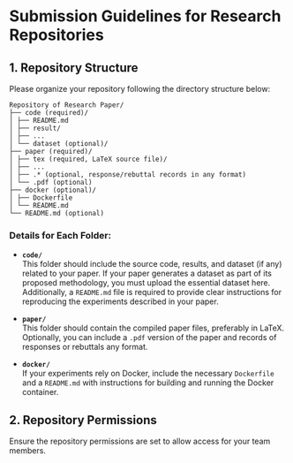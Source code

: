 # Submission Guidelines for Research Repositories

## 1. Repository Structure

Please organize your repository following the directory structure below:
```
Repository of Research Paper/
├── code (required)/
│ ├── README.md
│ ├── result/
│ ├── ...
│ └── dataset (optional)/
├── paper (required)/
│ ├── tex (required, LaTeX source file)/
│ ├── ...
│ ├── .* (optional, response/rebuttal records in any format)
│ └── .pdf (optional)
├── docker (optional)/
│ ├── Dockerfile
│ └── README.md
└── README.md (optional)
```
### Details for Each Folder:
- **`code/`**  
  This folder should include the source code, results, and dataset (if any) related to your paper. If your paper generates a dataset as part of its proposed methodology, you must upload the essential dataset here. Additionally, a `README.md` file is required to provide clear instructions for reproducing the experiments described in your paper.  

- **`paper/`**  
  This folder should contain the compiled paper files, preferably in LaTeX. Optionally, you can include a `.pdf` version of the paper and records of responses or rebuttals any format.  

- **`docker/`**  
  If your experiments rely on Docker, include the necessary `Dockerfile` and a `README.md` with instructions for building and running the Docker container.  


## 2. Repository Permissions

Ensure the repository permissions are set to allow access for your team members. 
